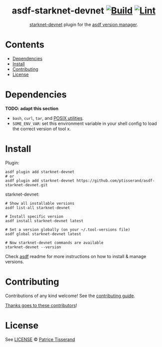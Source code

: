 <div align="center">

# asdf-starknet-devnet [![Build](https://github.com/ptisserand/asdf-starknet-devnet/actions/workflows/build.yml/badge.svg)](https://github.com/ptisserand/asdf-starknet-devnet/actions/workflows/build.yml) [![Lint](https://github.com/ptisserand/asdf-starknet-devnet/actions/workflows/lint.yml/badge.svg)](https://github.com/ptisserand/asdf-starknet-devnet/actions/workflows/lint.yml)

[starknet-devnet](https://0xspaceshard.github.io/starknet-devnet-rs/) plugin for the [asdf version manager](https://asdf-vm.com).

</div>

# Contents

- [Dependencies](#dependencies)
- [Install](#install)
- [Contributing](#contributing)
- [License](#license)

# Dependencies

**TODO: adapt this section**

- `bash`, `curl`, `tar`, and [POSIX utilities](https://pubs.opengroup.org/onlinepubs/9699919799/idx/utilities.html).
- `SOME_ENV_VAR`: set this environment variable in your shell config to load the correct version of tool x.

# Install

Plugin:

```shell
asdf plugin add starknet-devnet
# or
asdf plugin add starknet-devnet https://github.com/ptisserand/asdf-starknet-devnet.git
```

starknet-devnet:

```shell
# Show all installable versions
asdf list-all starknet-devnet

# Install specific version
asdf install starknet-devnet latest

# Set a version globally (on your ~/.tool-versions file)
asdf global starknet-devnet latest

# Now starknet-devnet commands are available
starknet-devnet --version
```

Check [asdf](https://github.com/asdf-vm/asdf) readme for more instructions on how to
install & manage versions.

# Contributing

Contributions of any kind welcome! See the [contributing guide](contributing.md).

[Thanks goes to these contributors](https://github.com/ptisserand/asdf-starknet-devnet/graphs/contributors)!

# License

See [LICENSE](LICENSE) © [Patrice Tisserand](https://github.com/ptisserand/)

